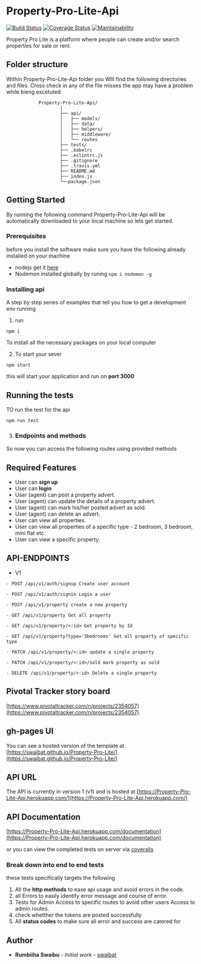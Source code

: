 # Property-Pro-Lite-Api
[![Build Status](https://travis-ci.org/swaibat/Property-Pro-Lite-Api.svg?branch=develop)](https://travis-ci.org/swaibat/Property-Pro-Lite-Api)
[![Coverage Status](https://coveralls.io/repos/github/swaibat/Property-Pro-Lite-Api/badge.svg?branch=develop)](https://coveralls.io/github/swaibat/Property-Pro-Lite-Api?branch=develop)
[![Maintainability](https://api.codeclimate.com/v1/badges/446b99e027bef069bb71/maintainability)](https://codeclimate.com/github/swaibat/Property-Pro-Lite-Api/maintainability)

Property Pro Lite is a platform where people can create and/or search properties for sale or rent.

## Folder structure
Within Property-Pro-Lite-Api folder you WIll find the following directories and files. Cross check in any of the file misses the app may have a problem while bieng excetuted

```
            Property-Pro-Lite-Api/
                    │
                    ├── api/
                    │   ├── models/
                    │   ├── data/
                    │   ├── helpers/
                    │   ├── middleware/
                    │   └── routes
                    ├── tests/
                    ├── .babelrc
                    ├── .eslintrc.js
                    ├── .gitignore
                    ├── .travis.yml
                    ├── README.md
                    ├── index.js
                    └──package.json
```
## Getting Started
By running the following command Property-Pro-Lite-Api will be automatically downloaded to your local machine so lets get started.

### Prerequisites

before you install the software make sure you have the following already installed on your machine

- nodejs get it [here](https://nodejs.org)
- Nodemon installed globally by runing `npm i nodemon -g`


### Installing api

A step by step series of examples that tell you how to get a development env running
1. run
```
npm i 
```
To install all the necessary packages on your local computer

2. To start your sever
```
npm start
```
this will start your application and run on **port 3000**

## Running the tests

TO run the test for the api 
```
npm run test 
```
3. ### Endpoints and methods

So now you can access the following routes using provided methods
## Required Features

- User can  **sign up**
- User can **login**
- User (agent) can post a property advert.
- User (agent) can update the details of a property advert.
- User (agent) can mark his/her posted advert as sold.
- User (agent) can delete an advert.
- User can view all properties.
- User can view all properties of a specific type - 2 bedroom, 3 bedroom, mini flat etc.
- User can view a specific property.


## API-ENDPOINTS

- V1

`- POST /api/v1/auth/signup Create user account`

`- POST /api/v1/auth/signin Login a user`

`- POST /api/v1/property create a new property`

`- GET /api/v1/property Get all property`

`- GET /api/v1/property/<:id> Get property by Id`

`- GET /api/v1/property?type='3bedrooms' Get all property of specific type`

`- PATCH /api/v1/property/<:id> update a single property`

`- PATCH /api/v1/property/<:id>/sold mark property as sold`

`- DELETE /api/v1/property/<:id> Delete a single property`


## Pivotal Tracker story board

[https://www.pivotaltracker.com/n/projects/2354057](https://www.pivotaltracker.com/n/projects/2354057)

## gh-pages UI

You can see a hosted version of the template at [https://swaibat.github.io/Property-Pro-Lite/](https://swaibat.github.io/Property-Pro-Lite/)

## API URL

The API is currently in version 1 (v1) and is hosted at
[https://Property-Pro-Lite-Api.herokuapp.com/](https://Property-Pro-Lite-Api.herokuapp.com/)

## API Documentation

[https://Property-Pro-Lite-Api.herokuapp.com/documentation](https://Property-Pro-Lite-Api.herokuapp.com/documentation)



or you can view the completed tests on server via [coveralls](https://coveralls.io/github/swaibat/Property-Pro-Lite-Api-v1?branch=develop)

### Break down into end to end tests

these tests specifically targets the following
1. All the **http methods** to ease api usage and avoid errors in the code.
2. all Errors to easily identify error message and course of error.
3. Tests for Admin Access to specific routes to avoid other users Access to admin routes.
4. check whetther the tokens are posted successfully
5. All **status codes** to make sure all error and success are catered for

## Author

* **Rumbiiha Swaibu** - *Initial work* - [swaibat](https://github.com/swaibat)
